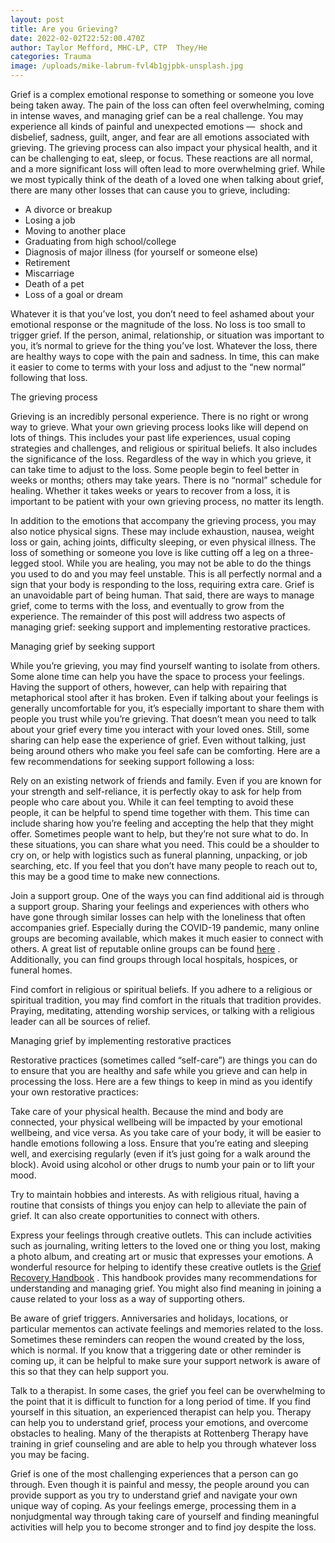 ```yaml
---
layout: post
title: Are you Grieving?
date: 2022-02-02T22:52:00.470Z
author: Taylor Mefford, MHC-LP, CTP  They/He
categories: Trauma
image: /uploads/mike-labrum-fvl4b1gjpbk-unsplash.jpg
---
```

<!--StartFragment-->

Grief is a complex emotional response to something or someone you love being taken away. The pain of the loss can often feel overwhelming, coming in intense waves, and managing grief can be a real challenge. You may experience all kinds of painful and unexpected emotions —  shock and disbelief, sadness, guilt, anger, and fear are all emotions associated with grieving. The grieving process can also impact your physical health, and it can be challenging to eat, sleep, or focus. These reactions are all normal, and a more significant loss will often lead to more overwhelming grief. While we most typically think of the death of a loved one when talking about grief, there are many other losses that can cause you to grieve, including:



* A divorce or breakup
* Losing a job
* Moving to another place
* Graduating from high school/college
* Diagnosis of major illness (for yourself or someone else)
* Retirement
* Miscarriage
* Death of a pet
* Loss of a goal or dream



Whatever it is that you’ve lost, you don’t need to feel ashamed about your emotional response or the magnitude of the loss. No loss is too small to trigger grief. If the person, animal, relationship, or situation was important to you, it’s normal to grieve for the thing you’ve lost. Whatever the loss, there are healthy ways to cope with the pain and sadness. In time, this can make it easier to come to terms with your loss and adjust to the “new normal” following that loss.



The grieving process



Grieving is an incredibly personal experience. There is no right or wrong way to grieve. What your own grieving process looks like will depend on lots of things. This includes your past life experiences, usual coping strategies and challenges, and religious or spiritual beliefs. It also includes the significance of the loss. Regardless of the way in which you grieve, it can take time to adjust to the loss. Some people begin to feel better in weeks or months; others may take years. There is no “normal” schedule for healing. Whether it takes weeks or years to recover from a loss, it is important to be patient with your own grieving process, no matter its length.



In addition to the emotions that accompany the grieving process, you may also notice physical signs. These may include exhaustion, nausea, weight loss or gain, aching joints, difficulty sleeping, or even physical illness. The loss of something or someone you love is like cutting off a leg on a three-legged stool. While you are healing, you may not be able to do the things you used to do and you may feel unstable. This is all perfectly normal and a sign that your body is responding to the loss, requiring extra care. Grief is an unavoidable part of being human. That said, there are ways to manage grief, come to terms with the loss, and eventually to grow from the experience. The remainder of this post will address two aspects of managing grief: seeking support and implementing restorative practices.



Managing grief by seeking support



While you’re grieving, you may find yourself wanting to isolate from others. Some alone time can help you have the space to process your feelings. Having the support of others, however, can help with repairing that metaphorical stool after it has broken. Even if talking about your feelings is generally uncomfortable for you, it’s especially important to share them with people you trust while you’re grieving. That doesn’t mean you need to talk about your grief every time you interact with your loved ones. Still, some sharing can help ease the experience of grief. Even without talking, just being around others who make you feel safe can be comforting. Here are a few recommendations for seeking support following a loss:



Rely on an existing network of friends and family. Even if you are known for your strength and self-reliance, it is perfectly okay to ask for help from people who care about you. While it can feel tempting to avoid these people, it can be helpful to spend time together with them. This time can include sharing how you’re feeling and accepting the help that they might offer. Sometimes people want to help, but they’re not sure what to do. In these situations, you can share what you need. This could be a shoulder to cry on, or help with logistics such as funeral planning, unpacking, or job searching, etc. If you feel that you don’t have many people to reach out to, this may be a good time to make new connections.



Join a support group. One of the ways you can find additional aid is through a support group. Sharing your feelings and experiences with others who have gone through similar losses can help with the loneliness that often accompanies grief. Especially during the COVID-19 pandemic, many online groups are becoming available, which makes it much easier to connect with others. A great list of reputable online groups can be found [here](https://dying.lovetoknow.com/Online_Grief_Support_Group) . Additionally, you can find groups through local hospitals, hospices, or funeral homes.



Find comfort in religious or spiritual beliefs. If you adhere to a religious or spiritual tradition, you may find comfort in the rituals that tradition provides. Praying, meditating, attending worship services, or talking with a religious leader can all be sources of relief.



Managing grief by implementing restorative practices



Restorative practices (sometimes called “self-care”) are things you can do to ensure that you are healthy and safe while you grieve and can help in processing the loss. Here are a few things to keep in mind as you identify your own restorative practices:



Take care of your physical health. Because the mind and body are connected, your physical wellbeing will be impacted by your emotional wellbeing, and vice versa. As you take care of your body, it will be easier to handle emotions following a loss. Ensure that you’re eating and sleeping well, and exercising regularly (even if it’s just going for a walk around the block). Avoid using alcohol or other drugs to numb your pain or to lift your mood.



Try to maintain hobbies and interests. As with religious ritual, having a routine that consists of things you enjoy can help to alleviate the pain of grief. It can also create opportunities to connect with others.



Express your feelings through creative outlets. This can include activities such as journaling, writing letters to the loved one or thing you lost, making a photo album, and creating art or music that expresses your emotions. A wonderful resource for helping to identify these creative outlets is the [Grief Recovery Handbook](https://www.harpercollins.com/products/the-grief-recovery-handbook-20th-anniversary-expanded-edition-john-w-jamesrussell-friedman) . This handbook provides many recommendations for understanding and managing grief. You might also find meaning in joining a cause related to your loss as a way of supporting others.



Be aware of grief triggers. Anniversaries and holidays, locations, or particular mementos can activate feelings and memories related to the loss. Sometimes these reminders can reopen the wound created by the loss, which is normal. If you know that a triggering date or other reminder is coming up, it can be helpful to make sure your support network is aware of this so that they can help support you.



Talk to a therapist. In some cases, the grief you feel can be overwhelming to the point that it is difficult to function for a long period of time. If you find yourself in this situation, an experienced therapist can help you. Therapy can help you to understand grief, process your emotions, and overcome obstacles to healing. Many of the therapists at Rottenberg Therapy have training in grief counseling and are able to help you through whatever loss you may be facing.



Grief is one of the most challenging experiences that a person can go through. Even though it is painful and messy, the people around you can provide support as you try to understand grief and navigate your own unique way of coping. As your feelings emerge, processing them in a nonjudgmental way through taking care of yourself and finding meaningful activities will help you to become stronger and to find joy despite the loss.



<!--EndFragment-->